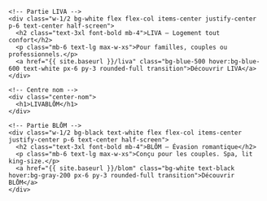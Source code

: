 <body class="h-screen w-screen overflow-hidden">
  <div class="relative flex h-full mobile-stack">

    <!-- Partie LIVA -->
    <div class="w-1/2 bg-white flex flex-col items-center justify-center p-6 text-center half-screen">
      <h2 class="text-3xl font-bold mb-4">LIVA – Logement tout confort</h2>
      <p class="mb-6 text-lg max-w-xs">Pour familles, couples ou professionnels.</p>
      <a href="{{ site.baseurl }}/liva" class="bg-blue-500 hover:bg-blue-600 text-white px-6 py-3 rounded-full transition">Découvrir LIVA</a>
    </div>

    <!-- Centre nom -->
    <div class="center-nom">
      <h1>LIVABLŌM</h1>
    </div>

    <!-- Partie BLŌM -->
    <div class="w-1/2 bg-black text-white flex flex-col items-center justify-center p-6 text-center half-screen">
      <h2 class="text-3xl font-bold mb-4">BLŌM – Évasion romantique</h2>
      <p class="mb-6 text-lg max-w-xs">Conçu pour les couples. Spa, lit king-size.</p>
      <a href="{{ site.baseurl }}/blom" class="bg-white text-black hover:bg-gray-200 px-6 py-3 rounded-full transition">Découvrir BLŌM</a>
    </div>

  </div>
</body>
